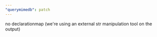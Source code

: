 ```yaml
---
"querymimedb": patch
---
```


no declarationmap (we're using an external str manipulation tool on the output)
